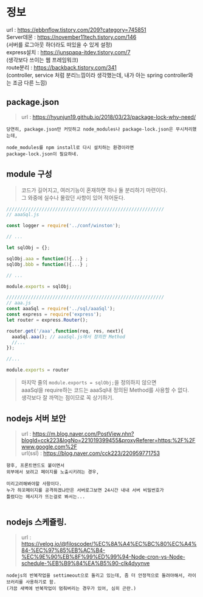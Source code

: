 # 정보

url : https://ebbnflow.tistory.com/209?category=745851 <br>
Server데몬 : https://november11tech.tistory.com/146 <br>
(서버를 로그아웃 하더라도 떠있을 수 있게 설정)<br>
express설치 : https://junspapa-itdev.tistory.com/7 <br>
(생각보다 쓰이는 웹 프레임워크)<br>
route분리 : https://backback.tistory.com/341 <br>
(controller, service 처럼 분리느낌이라 생각했는데, 내가 아는 spring controller와는 조금 다른 느낌) <br>

## package.json
> url : https://hyunjun19.github.io/2018/03/23/package-lock-why-need/ <br>

```
당연히, package.json만 커밋하고 node_modules나 package-lock.json은 무시처리했는데,

node_modules를 npm install로 다시 설치하는 환경이라면 
package-lock.json이 필요하네.

```

## module 구성
> 코드가 길어지고, 여러기능이 혼재하면 하나 둘 분리하기 마련이다. <br>
> 그 와중에 실수나 몰랐던 사항이 있어 적어둔다. <br>

```javascript
//////////////////////////////////////////////////////////
// aaaSql.js

const logger = require('../conf/winston');

// ...

let sqlObj = {};

sqlObj.aaa = function(){...} ;
sqlObj.bbb = function(){...} ;

// ...

module.exports = sqlObj;

//////////////////////////////////////////////////////////
// aaa.js
const aaaSql = require('../sql/aaaSql');
const express = require('express');
let router = express.Router();

router.get('/aaa',function(req, res, next){
  aaaSql.aaa(); // aaaSql.js에서 정의한 Method
  //...
});

//...

module.exports = router

```
> 마지막 줄의 `module.exports = sqlObj;`을 정의하지 않으면 <br>
> aaaSql을 require하는 코드는 aaaSql내 정의된 Method를 사용할 수 없다. <br>
> 생각보다 잘 까먹는 점이므로 꼭 상기하기.<br>

## nodejs 서버 보안
> url : https://m.blog.naver.com/PostView.nhn?blogId=cck223&logNo=221019399455&proxyReferer=https:%2F%2Fwww.google.com%2F <br>
> url(ssl) : https://blog.naver.com/cck223/220959771753 <br>

```
향후, 프론트앤드도 붙이면서
외부에서 보려고 페이지를 노출시키려는 경우, 

미리고려해봐야할 사항이다.
누가 하꼬페이지를 공격하겠냐만은 서버로그보면 24시간 내내 서버 비밀번호가
틀렸다는 메시지가 뜨는걸로 봐서는...


```

## nodejs 스케쥴링.

> url : https://velog.io/@filoscoder/%EC%8A%A4%EC%BC%80%EC%A4%84-%EC%97%85%EB%AC%B4-%EC%9E%90%EB%8F%99%ED%99%94-Node-cron-vs-Node-schedule-%EB%B9%84%EA%B5%90-clk4dyynve <br/>

```
nodejs의 반복작업을 settimeout으로 돌리고 있는데, 좀 더 안정적으로 돌려야해서, 라이브러리를 사용하기로 함.
(가끔 새벽에 반복작업이 멈춰버리는 경우가 있어, 심히 곤란.)

```
